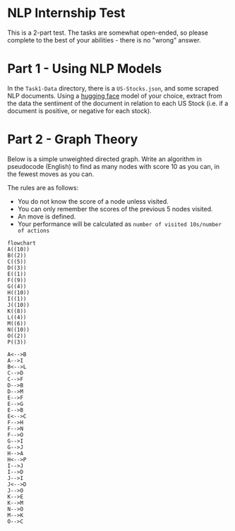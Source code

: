 # NLP Internship Test
This is a 2-part test. The tasks are somewhat open-ended, so please complete to the best of your abilities - there is no "wrong" answer.

# Part 1 - Using NLP Models
In the `Task1-Data` directory, there is a `US-Stocks.json`, and some scraped NLP documents. Using a [hugging face]('https://huggingface.co/') model of your choice, extract from the data the sentiment of the document in relation to each US Stock (i.e. if a document is positive, or negative for each stock).

# Part 2 - Graph Theory

Below is a simple unweighted directed graph. Write an algorithm in pseudocode (English) to find as many nodes with score 10 as you can, in the fewest moves as you can.

The rules are as follows:
- You do not know the score of a node unless visited.
- You can only remember the scores of the previous 5 nodes visited.
- An move is defined.
- Your performance will be calculated as `number of visited 10s/number of actions`

```mermaid
flowchart
A((10))
B((2))
C((5))
D((3))
E((1))
F((9))
G((4))
H((10))
I((1))
J((10))
K((8))
L((4))
M((6))
N((10))
O((2))
P((3))

A<-->B
A-->I
B<-->L
C-->D
C-->F
D-->B
D-->M
E-->F
E-->G
E-->B
E<-->C
F-->H
F-->N
F-->O
G-->I
G-->J
H-->A
H<-->P
I-->J
I-->D
J-->I
J<-->D
J-->O
K-->E
K-->M
N-->O
M-->K
O-->C
```

